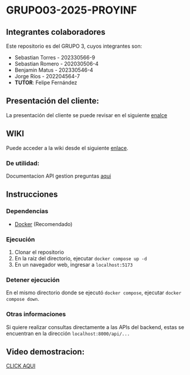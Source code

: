 # GRUPO03-2025-PROYINF

## Integrantes colaboradores

Este repositorio es del GRUPO 3, cuyos integrantes son:

- Sebastian Torres - 202330566-9
- Sebastian Romero - 202030506-4
- Benjamin Matus - 202330546-4
- Jorge Ríos - 202204564-7
- **TUTOR**: Felipe Fernández

## Presentación del cliente:

La presentación del cliente se puede revisar en el siguiente [enalce](https://aula.usm.cl/pluginfile.php/6994529/mod_resource/content/1/video1943571039.mp4)

## WIKI

Puede acceder a la wiki desde el siguiente [enlace](https://github.com/sebadaba/GRUPO03-2025-PROYINF/wiki).

### De utilidad:
Documentacion API gestion preguntas [aqui](https://github.com/sebadaba/GRUPO03-2025-PROYINF/wiki/API-GESTION-PREGUNTAS)

## Instrucciones

### Dependencias

- [Docker](https://www.docker.com/) (Recomendado)

### Ejecución

1. Clonar el repositorio
2. En la raíz del directorio, ejecutar `docker compose up -d`
3. En un navegador web, ingresar a `localhost:5173`

### Detener ejecución

En el mismo directorio donde se ejecutó `docker compose`, ejecutar `docker compose down`.

### Otras informaciones

Si quiere realizar consultas directamente a las APIs del backend, estas se encuentran en la dirección `localhost:8000/api/...`

## Video demostracion:

[CLICK AQUI](https://youtu.be/wvhAV7mzIEo)
